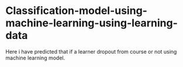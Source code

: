 # Classification-model-using-machine-learning-using-learning-data
Here i have predicted that if a learner dropout from course or not using machine learning model.
